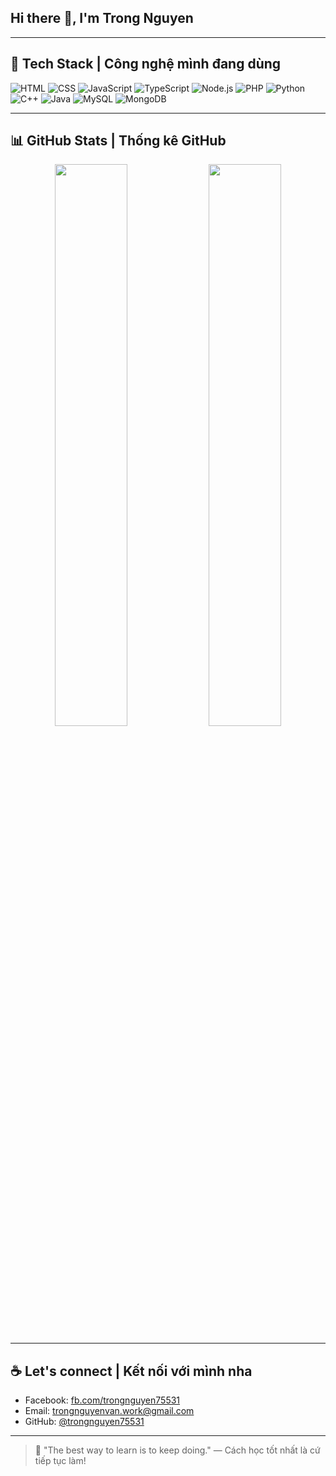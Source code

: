 <h2>Hi there 👋, I'm Trong Nguyen</h1>

---

## 🔧 Tech Stack | Công nghệ mình đang dùng

![HTML](https://img.shields.io/badge/-HTML5-E34F26?style=flat&logo=html5&logoColor=white)
![CSS](https://img.shields.io/badge/-CSS3-1572B6?style=flat&logo=css3)
![JavaScript](https://img.shields.io/badge/-JavaScript-F7DF1E?style=flat&logo=javascript&logoColor=black)
![TypeScript](https://img.shields.io/badge/-TypeScript-3178C6?style=flat&logo=typescript&logoColor=white)
![Node.js](https://img.shields.io/badge/-Node.js-339933?style=flat&logo=node.js&logoColor=white)
![PHP](https://img.shields.io/badge/-PHP-777BB4?style=flat&logo=php&logoColor=white)
![Python](https://img.shields.io/badge/-Python-3776AB?style=flat&logo=python&logoColor=white)
![C++](https://img.shields.io/badge/-C++-00599C?style=flat&logo=c%2b%2b&logoColor=white)
![Java](https://img.shields.io/badge/-Java-007396?style=flat&logo=java&logoColor=white)
![MySQL](https://img.shields.io/badge/-MySQL-4479A1?style=flat&logo=mysql&logoColor=white)
![MongoDB](https://img.shields.io/badge/-MongoDB-47A248?style=flat&logo=mongodb&logoColor=white)

---

## 📊 GitHub Stats | Thống kê GitHub

<p align="center">
  <img src="https://github-readme-stats.vercel.app/api?username=trongnguyen75531&show_icons=true&theme=radical" width="48%">
  <img src="https://github-readme-streak-stats.herokuapp.com?user=trongnguyen75531&theme=radical&hide_border=true" width="48%">
</p>

---

## ☕ Let's connect | Kết nối với mình nha

- Facebook: [fb.com/trongnguyen75531](https://facebook.com/trongnguyen75531)
- Email: trongnguyenvan.work@gmail.com
- GitHub: [@trongnguyen75531](https://github.com/trongnguyen75531)

---

> 💭 "The best way to learn is to keep doing." — Cách học tốt nhất là cứ tiếp tục làm!
